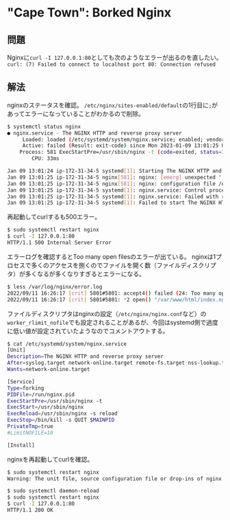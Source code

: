 # "Cape Town": Borked Nginx

## 問題
Nginxに`curl -I 127.0.0.1:80`としても次のようなエラーが出るのを直したい。
`curl: (7) Failed to connect to localhost port 80: Connection refused`

## 解法

nginxのステータスを確認。
`/etc/nginx/sites-enabled/default`の1行目に`;`があってエラーになっていることがわかるので削除。
```sh
$ systemctl status nginx
● nginx.service - The NGINX HTTP and reverse proxy server
     Loaded: loaded (/etc/systemd/system/nginx.service; enabled; vendor preset: enabled)
     Active: failed (Result: exit-code) since Mon 2023-01-09 13:01:25 UTC; 30s ago
    Process: 581 ExecStartPre=/usr/sbin/nginx -t (code=exited, status=1/FAILURE)
        CPU: 33ms

Jan 09 13:01:24 ip-172-31-34-5 systemd[1]: Starting The NGINX HTTP and reverse proxy server...
Jan 09 13:01:25 ip-172-31-34-5 nginx[581]: nginx: [emerg] unexpected ";" in /etc/nginx/sites-enabled/default:1
Jan 09 13:01:25 ip-172-31-34-5 nginx[581]: nginx: configuration file /etc/nginx/nginx.conf test failed
Jan 09 13:01:25 ip-172-31-34-5 systemd[1]: nginx.service: Control process exited, code=exited, status=1/FAILURE
Jan 09 13:01:25 ip-172-31-34-5 systemd[1]: nginx.service: Failed with result 'exit-code'.
Jan 09 13:01:25 ip-172-31-34-5 systemd[1]: Failed to start The NGINX HTTP and reverse proxy server.
```

再起動してcurlするも500エラー。
```sh
$ sudo systemctl restart nginx
$ curl -I 127.0.0.1:80
HTTP/1.1 500 Internal Server Error
```

エラーログを確認するとToo many open filesのエラーが出ている。
nginxは1プロセスで多くのアクセスを捌くのでファイルを開く数（ファイルディスクリプタ）が多くなるが多くなりすぎるとエラーになる。
```sh
$ less /var/log/nginx/error.log 
2022/09/11 16:26:17 [crit] 5801#5801: accept4() failed (24: Too many open files)
2022/09/11 16:26:17 [crit] 5801#5801: *2 open() "/var/www/html/index.nginx-debian.html" failed (24: Too many open files), client: 127.0.0.1, server: _, request: "GET / HTTP/1.1", host: "localhost:80"
```

ファイルディスクリプタはnginxの設定（`/etc/nginx/nginx.conf`など）の`worker_rlimit_nofile`でも設定されることがあるが、今回はsystemd側で過度に低い値が設定されていたようなのでコメントアウトする。
```sh
$ cat /etc/systemd/system/nginx.service
[Unit]
Description=The NGINX HTTP and reverse proxy server
After=syslog.target network-online.target remote-fs.target nss-lookup.target
Wants=network-online.target

[Service]
Type=forking
PIDFile=/run/nginx.pid
ExecStartPre=/usr/sbin/nginx -t
ExecStart=/usr/sbin/nginx
ExecReload=/usr/sbin/nginx -s reload
ExecStop=/bin/kill -s QUIT $MAINPID
PrivateTmp=true
#LimitNOFILE=10

[Install]
```

nginxを再起動してcurlを確認。
```sh
$ sudo systemctl restart nginx 
Warning: The unit file, source configuration file or drop-ins of nginx.service changed on disk. Run 'systemctl daemon-reload' to reload units.

$ sudo systemctl daemon-reload
$ sudo systemctl restart nginx
$ curl -I 127.0.0.1:80
HTTP/1.1 200 OK
```
